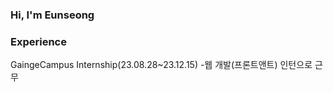 ### Hi, I'm Eunseong

### Experience
GaingeCampus Internship(23.08.28~23.12.15)
  -웹 개발(프론트앤트) 인턴으로 근무

<!--
**Eunseong0103/Eunseong0103** is a ✨ _special_ ✨ repository because its `README.md` (this file) appears on your GitHub profile.

Here are some ideas to get you started:

- 🔭 I’m currently working on ...
- 🌱 I’m currently learning ...
- 👯 I’m looking to collaborate on ...
- 🤔 I’m looking for help with ...
- 💬 Ask me about ...
- 📫 How to reach me: ...
- 😄 Pronouns: ...
- ⚡ Fun fact: ...
-->
